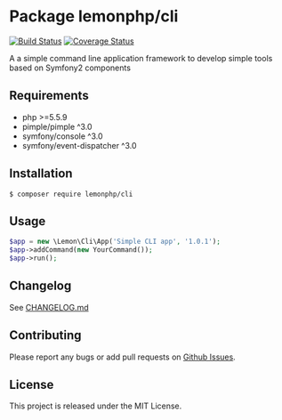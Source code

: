 Package lemonphp/cli
===
[![Build Status](https://travis-ci.org/lemonphp/cli.svg?branch=master)](https://travis-ci.org/lemonphp/cli)
[![Coverage Status](https://coveralls.io/repos/github/lemonphp/cli/badge.svg?branch=master)](https://coveralls.io/github/lemonphp/cli?branch=master)

A a simple command line application framework to develop simple tools based on Symfony2 components


Requirements
---

* php >=5.5.9
* pimple/pimple ^3.0
* symfony/console ^3.0
* symfony/event-dispatcher ^3.0

Installation
---

```shell
$ composer require lemonphp/cli
```

Usage
---

```php
$app = new \Lemon\Cli\App('Simple CLI app', '1.0.1');
$app->addCommand(new YourCommand());
$app->run();
```

Changelog
---
See [CHANGELOG.md](https://github.com/lemonphp/cli/blob/master/CHANGELOG.md)

Contributing
---
Please report any bugs or add pull requests on [Github Issues](https://github.com/lemonphp/cli/issues).

License
---
This project is released under the MIT License.